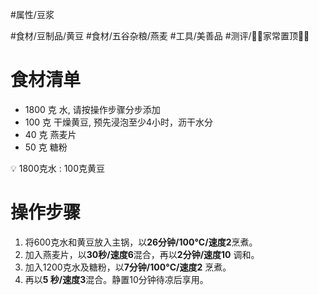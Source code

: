 #属性/豆浆  
 
#食材/豆制品/黄豆 #食材/五谷杂粮/燕麦 
#工具/美善品 
#测评/📌📌家常置顶📌📌 

# 食材清单

- 1800 克 水, 请按操作步骤分步添加
- 100 克 干燥黄豆, 预先浸泡至少4小时，沥干水分
- 40 克 燕麦片
- 50 克 糖粉

<aside> 💡 1800克水 : 100克黄豆

</aside>

# 操作步骤

1. 将600克水和黄豆放入主锅，以**26分钟/100°C/速度2**烹煮。
2. 加入燕麦片，以**30秒/速度6**混合，再以**2分钟/速度10** 调和。
3. 加入1200克水及糖粉，以**7分钟/100°C/速度2** 烹煮。
4. 再以**5 秒/速度3**混合。静置10分钟待凉后享用。